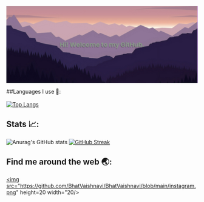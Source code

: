 <a href="URL_REDIRECT" target="blank"><img align="center" src="https://github.com/BhatVaishnavi/BhatVaishnavi/blob/main/banner.png"/></a>

##Languages I use 🔮:
</br>
</br>
[![Top Langs](https://github-readme-stats-git-masterrstaa-rickstaa.vercel.app/api/top-langs/?username=bhatvaishnavi&layout=compact&theme=jolly)](https://github.com/anuraghazra/github-readme-stats)

<!--
### Hi there! Welcome to my GitHub👋
**BhatVaishnavi/BhatVaishnavi** is a ✨ _special_ ✨ repository because its `README.md` (this file) appears on your GitHub profile.

Here are some ideas to get you started:

- 🔭 I’m currently working on ...
- 🌱 I’m currently learning ...
- 👯 I’m looking to collaborate on ...
- 🤔 I’m looking for help with ...
- 💬 Ask me about ...
- 📫 How to reach me: ...
- 😄 Pronouns: ...
- ⚡ Fun fact: ...
-->
## Stats 📈:
![Anurag's GitHub stats](https://github-readme-stats-git-masterrstaa-rickstaa.vercel.app/api?username=vaishnavibhat&theme=jolly&show_icons=true)
[![GitHub Streak](https://github-readme-streak-stats.herokuapp.com?user=bhatvaishnavi&theme=jolly)](https://git.io/streak-stats)
<br/>
## Find me around the web 🌏:
<a href="https://www.instagram.com/vaishnavibhat/"><img src="https://github.com/BhatVaishnavi/BhatVaishnavi/blob/main/instagram.png" height=20 width="20/></a>
